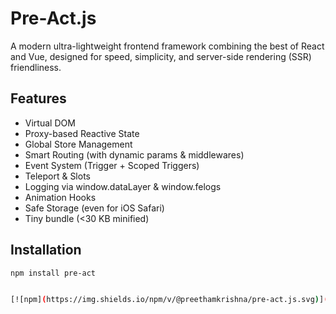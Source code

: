 # Pre-Act.js

A modern ultra-lightweight frontend framework combining the best of React and Vue, designed for speed, simplicity, and server-side rendering (SSR) friendliness.

## Features
- Virtual DOM
- Proxy-based Reactive State
- Global Store Management
- Smart Routing (with dynamic params & middlewares)
- Event System (Trigger + Scoped Triggers)
- Teleport & Slots
- Logging via window.dataLayer & window.felogs
- Animation Hooks
- Safe Storage (even for iOS Safari)
- Tiny bundle (<30 KB minified)

## Installation

```bash
npm install pre-act


[![npm](https://img.shields.io/npm/v/@preethamkrishna/pre-act.js.svg)](https://www.npmjs.com/package/@preethamkrishna/pre-act.js)
